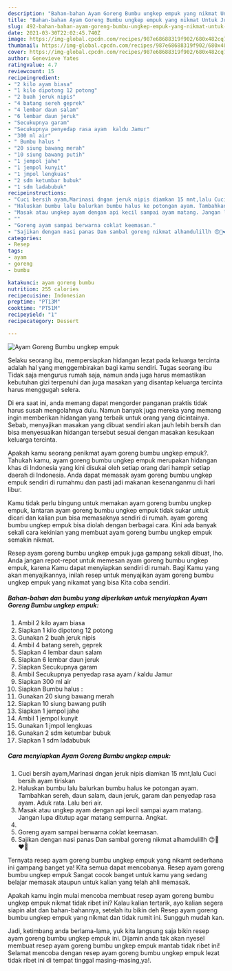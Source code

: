 ```yaml
---
description: "Bahan-bahan Ayam Goreng Bumbu ungkep empuk yang nikmat Untuk Jualan"
title: "Bahan-bahan Ayam Goreng Bumbu ungkep empuk yang nikmat Untuk Jualan"
slug: 492-bahan-bahan-ayam-goreng-bumbu-ungkep-empuk-yang-nikmat-untuk-jualan
date: 2021-03-30T22:02:45.740Z
image: https://img-global.cpcdn.com/recipes/987e68688319f902/680x482cq70/ayam-goreng-bumbu-ungkep-empuk-foto-resep-utama.jpg
thumbnail: https://img-global.cpcdn.com/recipes/987e68688319f902/680x482cq70/ayam-goreng-bumbu-ungkep-empuk-foto-resep-utama.jpg
cover: https://img-global.cpcdn.com/recipes/987e68688319f902/680x482cq70/ayam-goreng-bumbu-ungkep-empuk-foto-resep-utama.jpg
author: Genevieve Yates
ratingvalue: 4.7
reviewcount: 15
recipeingredient:
- "2 kilo ayam biasa"
- "1 kilo dipotong 12 potong"
- "2 buah jeruk nipis"
- "4 batang sereh geprek"
- "4 lembar daun salam"
- "6 lembar daun jeruk"
- "Secukupnya garam"
- "Secukupnya penyedap rasa ayam  kaldu Jamur"
- "300 ml air"
- " Bumbu halus "
- "20 siung bawang merah"
- "10 siung bawang putih"
- "1 jempol jahe"
- "1 jempol kunyit"
- "1 jmpol lengkuas"
- "2 sdm ketumbar bubuk"
- "1 sdm ladabubuk"
recipeinstructions:
- "Cuci bersih ayam,Marinasi dngan jeruk nipis diamkan 15 mnt,lalu Cuci bersih ayam tiriskan"
- "Haluskan bumbu lalu balurkan bumbu halus ke potongan ayam. Tambahkan sereh, daun salam, daun jeruk, garam dan penyedap rasa ayam. Aduk rata. Lalu beri air."
- "Masak atau ungkep ayam dengan api kecil sampai ayam matang. Jangan lupa ditutup agar matang sempurna. Angkat."
- ""
- "Goreng ayam sampai berwarna coklat keemasan."
- "Sajikan dengan nasi panas Dan sambal goreng nikmat alhamdulillh 😍🥰❤️💋"
categories:
- Resep
tags:
- ayam
- goreng
- bumbu

katakunci: ayam goreng bumbu 
nutrition: 255 calories
recipecuisine: Indonesian
preptime: "PT13M"
cooktime: "PT51M"
recipeyield: "1"
recipecategory: Dessert

---
```



![Ayam Goreng Bumbu ungkep empuk](https://img-global.cpcdn.com/recipes/987e68688319f902/680x482cq70/ayam-goreng-bumbu-ungkep-empuk-foto-resep-utama.jpg)

Selaku seorang ibu, mempersiapkan hidangan lezat pada keluarga tercinta adalah hal yang menggembirakan bagi kamu sendiri. Tugas seorang ibu Tidak saja mengurus rumah saja, namun anda juga harus memastikan kebutuhan gizi terpenuhi dan juga masakan yang disantap keluarga tercinta harus menggugah selera.

Di era  saat ini, anda memang dapat mengorder panganan praktis tidak harus susah mengolahnya dulu. Namun banyak juga mereka yang memang ingin memberikan hidangan yang terbaik untuk orang yang dicintainya. Sebab, menyajikan masakan yang dibuat sendiri akan jauh lebih bersih dan bisa menyesuaikan hidangan tersebut sesuai dengan masakan kesukaan keluarga tercinta. 



Apakah kamu seorang penikmat ayam goreng bumbu ungkep empuk?. Tahukah kamu, ayam goreng bumbu ungkep empuk merupakan hidangan khas di Indonesia yang kini disukai oleh setiap orang dari hampir setiap daerah di Indonesia. Anda dapat memasak ayam goreng bumbu ungkep empuk sendiri di rumahmu dan pasti jadi makanan kesenanganmu di hari libur.

Kamu tidak perlu bingung untuk memakan ayam goreng bumbu ungkep empuk, lantaran ayam goreng bumbu ungkep empuk tidak sukar untuk dicari dan kalian pun bisa memasaknya sendiri di rumah. ayam goreng bumbu ungkep empuk bisa diolah dengan berbagai cara. Kini ada banyak sekali cara kekinian yang membuat ayam goreng bumbu ungkep empuk semakin nikmat.

Resep ayam goreng bumbu ungkep empuk juga gampang sekali dibuat, lho. Anda jangan repot-repot untuk memesan ayam goreng bumbu ungkep empuk, karena Kamu dapat menyiapkan sendiri di rumah. Bagi Kamu yang akan menyajikannya, inilah resep untuk menyajikan ayam goreng bumbu ungkep empuk yang nikamat yang bisa Kita coba sendiri.

<!--inarticleads1-->

##### Bahan-bahan dan bumbu yang diperlukan untuk menyiapkan Ayam Goreng Bumbu ungkep empuk:

1. Ambil 2 kilo ayam biasa
1. Siapkan 1 kilo dipotong 12 potong
1. Gunakan 2 buah jeruk nipis
1. Ambil 4 batang sereh, geprek
1. Siapkan 4 lembar daun salam
1. Siapkan 6 lembar daun jeruk
1. Siapkan Secukupnya garam
1. Ambil Secukupnya penyedap rasa ayam / kaldu Jamur
1. Siapkan 300 ml air
1. Siapkan  Bumbu halus :
1. Gunakan 20 siung bawang merah
1. Siapkan 10 siung bawang putih
1. Siapkan 1 jempol jahe
1. Ambil 1 jempol kunyit
1. Gunakan 1 jmpol lengkuas
1. Gunakan 2 sdm ketumbar bubuk
1. Siapkan 1 sdm ladabubuk




<!--inarticleads2-->

##### Cara menyiapkan Ayam Goreng Bumbu ungkep empuk:

1. Cuci bersih ayam,Marinasi dngan jeruk nipis diamkan 15 mnt,lalu Cuci bersih ayam tiriskan
1. Haluskan bumbu lalu balurkan bumbu halus ke potongan ayam. Tambahkan sereh, daun salam, daun jeruk, garam dan penyedap rasa ayam. Aduk rata. Lalu beri air.
1. Masak atau ungkep ayam dengan api kecil sampai ayam matang. Jangan lupa ditutup agar matang sempurna. Angkat.
1. 
1. Goreng ayam sampai berwarna coklat keemasan.
1. Sajikan dengan nasi panas Dan sambal goreng nikmat alhamdulillh 😍🥰❤️💋




Ternyata resep ayam goreng bumbu ungkep empuk yang nikamt sederhana ini gampang banget ya! Kita semua dapat mencobanya. Resep ayam goreng bumbu ungkep empuk Sangat cocok banget untuk kamu yang sedang belajar memasak ataupun untuk kalian yang telah ahli memasak.

Apakah kamu ingin mulai mencoba membuat resep ayam goreng bumbu ungkep empuk nikmat tidak ribet ini? Kalau kalian tertarik, ayo kalian segera siapin alat dan bahan-bahannya, setelah itu bikin deh Resep ayam goreng bumbu ungkep empuk yang nikmat dan tidak rumit ini. Sungguh mudah kan. 

Jadi, ketimbang anda berlama-lama, yuk kita langsung saja bikin resep ayam goreng bumbu ungkep empuk ini. Dijamin anda tak akan nyesel membuat resep ayam goreng bumbu ungkep empuk mantab tidak ribet ini! Selamat mencoba dengan resep ayam goreng bumbu ungkep empuk lezat tidak ribet ini di tempat tinggal masing-masing,ya!.

